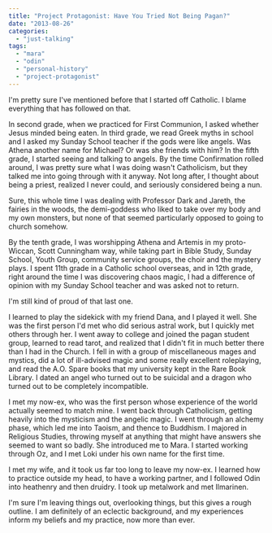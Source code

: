 ```yaml
---
title: "Project Protagonist: Have You Tried Not Being Pagan?"
date: "2013-08-26"
categories: 
  - "just-talking"
tags: 
  - "mara"
  - "odin"
  - "personal-history"
  - "project-protagonist"
---
```


I'm pretty sure I've mentioned before that I started off Catholic. I blame everything that has followed on that.

In second grade, when we practiced for First Communion, I asked whether Jesus minded being eaten. In third grade, we read Greek myths in school and I asked my Sunday School teacher if the gods were like angels. Was Athena another name for Michael? Or was she friends with him? In the fifth grade, I started seeing and talking to angels. By the time Confirmation rolled around, I was pretty sure what I was doing wasn't Catholicism, but they talked me into going through with it anyway. Not long after, I thought about being a priest, realized I never could, and seriously considered being a nun.

Sure, this whole time I was dealing with Professor Dark and Jareth, the fairies in the woods, the demi-goddess who liked to take over my body and my own monsters, but none of that seemed particularly opposed to going to church somehow.

By the tenth grade, I was worshipping Athena and Artemis in my proto-Wiccan, Scott Cunningham way, while taking part in Bible Study, Sunday School, Youth Group, community service groups, the choir and the mystery plays. I spent 11th grade in a Catholic school overseas, and in 12th grade, right around the time I was discovering chaos magic, I had a difference of opinion with my Sunday School teacher and was asked not to return.

I'm still kind of proud of that last one.

I learned to play the sidekick with my friend Dana, and I played it well. She was the first person I'd met who did serious astral work, but I quickly met others through her. I went away to college and joined the pagan student group, learned to read tarot, and realized that I didn't fit in much better there than I had in the Church. I fell in with a group of miscellaneous mages and mystics, did a lot of ill-advised magic and some really excellent roleplaying, and read the A.O. Spare books that my university kept in the Rare Book Library. I dated an angel who turned out to be suicidal and a dragon who turned out to be completely incompatible.

I met my now-ex, who was the first person whose experience of the world actually seemed to match mine. I went back through Catholicism, getting heavily into the mysticism and the angelic magic. I went through an alchemy phase, which led me into Taoism, and thence to Buddhism. I majored in Religious Studies, throwing myself at anything that might have answers she seemed to want so badly. She introduced me to Mara. I started working through Oz, and I met Loki under his own name for the first time.

I met my wife, and it took us far too long to leave my now-ex. I learned how to practice outside my head, to have a working partner, and I followed Odin into heathenry and then druidry. I took up metalwork and met Ilmarinen.

I'm sure I'm leaving things out, overlooking things, but this gives a rough outline. I am definitely of an eclectic background, and my experiences inform my beliefs and my practice, now more than ever.
